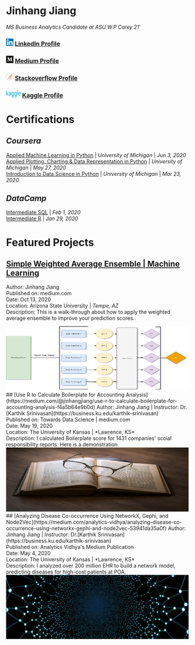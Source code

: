 # Jinhang Jiang  
*MS Business Analytics Candidate at ASU W.P Carey 21'*
### <img src="images/linkedin1.png" width="20" height="20"> [LinkedIn Profile](https://www.linkedin.com/in/jinhangjiang/)
### <img src="images/medium.png" width="20" height="20"> [Medium Profile](https://medium.com/@jinhangjiang)
### <img src="images/stack.png" width="20" height="20"> [Stackoverflow Profile](https://stackoverflow.com/users/13609600/jinhang-jiang?tab=profile)
### <img src="images/Kaggle1.png" width="40" height="20"> [Kaggle Profile](https://www.kaggle.com/jinhangjiang)


# Certifications
## *Coursera*
[Applied Machine Learning in Python](https://www.coursera.org/account/accomplishments/certificate/QND2LKZC9Q9M) | *University of Michigan* | *Jun 3, 2020*<br />
[Applied Plotting, Charting & Data Representation in Python](https://www.coursera.org/account/accomplishments/certificate/J9FWMZMDPSRP) | *University of Michigan* | *May 27, 2020* <br />
[Introduction to Data Science in Python](https://www.coursera.org/account/accomplishments/certificate/CMHDALHFR5JS) | *University of Michigan* | *Mar 23, 2020* <br />
## *DataCamp*
[Intermediate SQL](https://www.datacamp.com/statement-of-accomplishment/course/cbff88d7e6a18fafd35d9771c9a530dd139120f7) | *Feb 1, 2020*<br/>
[Intermediate R](https://www.datacamp.com/statement-of-accomplishment/course/a8d348f47178e9022508e287a52b5e684975c91c) | *Jan 29, 2020*<br/>



# Featured Projects
## [Simple Weighted Average Ensemble | Machine Learning](https://medium.com/@jinhangjiang/simple-weighted-average-ensemble-machine-learning-777824852426)
Author: Jinhang Jiang   <br />
Published on: medium.com <br />
Date: Oct 13, 2020 <br />
Location: Arizona State University | *Tempe, AZ* <br />
Description: This is a walk-through about how to apply the weighted average ensemble to improve your prediction scores..

<a href="https://medium.com/@jinhangjiang/simple-weighted-average-ensemble-machine-learning-777824852426">
<img src="images/ensemble1.png" width="500" height="175" alt="https://medium.com/@jinhangjiang/use-r-to-calculate-boilerplate-for-accounting-analysis-f4a5b64e9b0d">
</a>

<br />
## [Use R to Calculate Boilerplate for Accounting Analysis](https://medium.com/@jinhangjiang/use-r-to-calculate-boilerplate-for-accounting-analysis-f4a5b64e9b0d)
Author: Jinhang Jiang  | Instructor: Dr.[Karthik Srinivasan](https://business.ku.edu/karthik-srinivasan) <br />
Published on: Towards Data Science | medium.com <br />
Date: May 19, 2020 <br />
Location: The University of Kansas | *Lawrence, KS* <br />
Description: I calculated Boilerplate score for 1431 companies' scoial responsibility reports. Here is a demonstration.

<a href="https://medium.com/@jinhangjiang/use-r-to-calculate-boilerplate-for-accounting-analysis-f4a5b64e9b0d">
<img src="images/boilerplate.jpg" width="500" height="175" alt="https://medium.com/@jinhangjiang/use-r-to-calculate-boilerplate-for-accounting-analysis-f4a5b64e9b0d">
</a>

<br />
## [Analyzing Disease Co-occurrence Using NetworkX, Gephi, and Node2Vec](https://medium.com/analytics-vidhya/analyzing-disease-co-occurrence-using-networkx-gephi-and-node2vec-53941da35a0f)
Author: Jinhang Jiang  | Instructor: Dr.[Karthik Srinivasan](https://business.ku.edu/karthik-srinivasan) <br />
Published on: Analytics Vidhya's Medium Publication <br />
Date: May 4, 2020 <br />
Location: The University of Kansas | *Lawrence, KS* <br />
Description: I analyzed over 200 million EHR to build a network model, predicting diseases for high-cost patients at POA.

<a href="https://medium.com/analytics-vidhya/analyzing-disease-co-occurrence-using-networkx-gephi-and-node2vec-53941da35a0f">
<img src="images/network-3849202_1920.jpg" width="500" height="175" alt="https://medium.com/analytics-vidhya/analyzing-disease-co-occurrence-using-networkx-gephi-and-node2vec-53941da35a0f">
</a>
